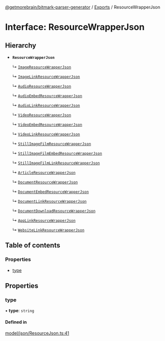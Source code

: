 [@getmorebrain/bitmark-parser-generator](../API.md) / [Exports](../modules.md) / ResourceWrapperJson

# Interface: ResourceWrapperJson

## Hierarchy

- **`ResourceWrapperJson`**

  ↳ [`ImageResourceWrapperJson`](ImageResourceWrapperJson.md)

  ↳ [`ImageLinkResourceWrapperJson`](ImageLinkResourceWrapperJson.md)

  ↳ [`AudioResourceWrapperJson`](AudioResourceWrapperJson.md)

  ↳ [`AudioEmbedResourceWrapperJson`](AudioEmbedResourceWrapperJson.md)

  ↳ [`AudioLinkResourceWrapperJson`](AudioLinkResourceWrapperJson.md)

  ↳ [`VideoResourceWrapperJson`](VideoResourceWrapperJson.md)

  ↳ [`VideoEmbedResourceWrapperJson`](VideoEmbedResourceWrapperJson.md)

  ↳ [`VideoLinkResourceWrapperJson`](VideoLinkResourceWrapperJson.md)

  ↳ [`StillImageFilmResourceWrapperJson`](StillImageFilmResourceWrapperJson.md)

  ↳ [`StillImageFilmEmbedResourceWrapperJson`](StillImageFilmEmbedResourceWrapperJson.md)

  ↳ [`StillImageFilmLinkResourceWrapperJson`](StillImageFilmLinkResourceWrapperJson.md)

  ↳ [`ArticleResourceWrapperJson`](ArticleResourceWrapperJson.md)

  ↳ [`DocumentResourceWrapperJson`](DocumentResourceWrapperJson.md)

  ↳ [`DocumentEmbedResourceWrapperJson`](DocumentEmbedResourceWrapperJson.md)

  ↳ [`DocumentLinkResourceWrapperJson`](DocumentLinkResourceWrapperJson.md)

  ↳ [`DocumentDownloadResourceWrapperJson`](DocumentDownloadResourceWrapperJson.md)

  ↳ [`AppLinkResourceWrapperJson`](AppLinkResourceWrapperJson.md)

  ↳ [`WebsiteLinkResourceWrapperJson`](WebsiteLinkResourceWrapperJson.md)

## Table of contents

### Properties

- [type](ResourceWrapperJson.md#type)

## Properties

### type

• **type**: `string`

#### Defined in

[model/json/ResourceJson.ts:41](https://github.com/getMoreBrain/bitmark-parser-generator/blob/9ddf9e2/src/model/json/ResourceJson.ts#L41)
